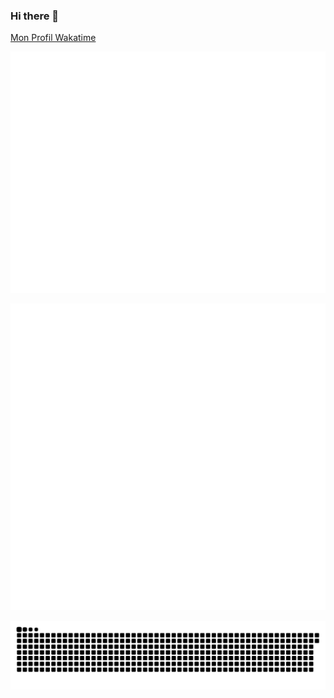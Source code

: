 ### Hi there 👋

[Mon Profil Wakatime](https://wakatime.com/@Romainln)

![Metrics](/github-metrics.svg)

![Calendar](/metrics.plugin.calendar.full.svg)

![Snake](/github-contribution-grid-snake-dark.svg)
